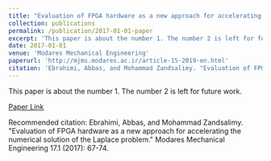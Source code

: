 ```yaml
---
title: "Evaluation of FPGA hardware as a new approach for accelerating the numerical solution of the Laplace problem"
collection: publications
permalink: /publication/2017-01-01-paper
excerpt: 'This paper is about the number 1. The number 2 is left for future work.'
date: 2017-01-01
venue: 'Modares Mechanical Engineering'
paperurl: 'http://mjms.modares.ac.ir/article-15-2019-en.html'
citation: 'Ebrahimi, Abbas, and Mohammad Zandsalimy. "Evaluation of FPGA hardware as a new approach for accelerating the numerical solution of the Laplace problem." Modares Mechanical Engineering 17.1 (2017): 67-74.'
---
```


This paper is about the number 1. The number 2 is left for future work.

[Paper Link](http://mjms.modares.ac.ir/article-15-2019-en.html)

Recommended citation: Ebrahimi, Abbas, and Mohammad Zandsalimy. "Evaluation of FPGA hardware as a new approach for accelerating the numerical solution of the Laplace problem." Modares Mechanical Engineering 17.1 (2017): 67-74.